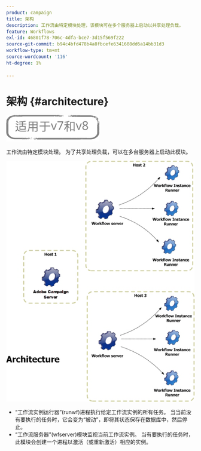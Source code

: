 ```yaml
---
product: campaign
title: 架构
description: 工作流由特定模块处理，该模块可在多个服务器上启动以共享处理负载。
feature: Workflows
exl-id: 46801f78-706c-4dfa-bce7-3d15f569f222
source-git-commit: b94c4bfd478b4a8fbcefe6341608dd6a14bb31d3
workflow-type: tm+mt
source-wordcount: '116'
ht-degree: 1%

---
```


# 架构 {#architecture}

![](../../assets/common.svg)

工作流由特定模块处理。 为了共享处理负载，可以在多台服务器上启动此模块。

![](assets/architecture.png)

* “工作流实例运行器”(runwf)进程执行给定工作流实例的所有任务。 当当前没有要执行的任务时，它会变为“被动”，即将其状态保存在数据库中，然后停止。
* “工作流服务器”(wfserver)模块监视当前工作流实例。 当有要执行的任务时，此模块会创建一个进程以激活（或重新激活）相应的实例。
